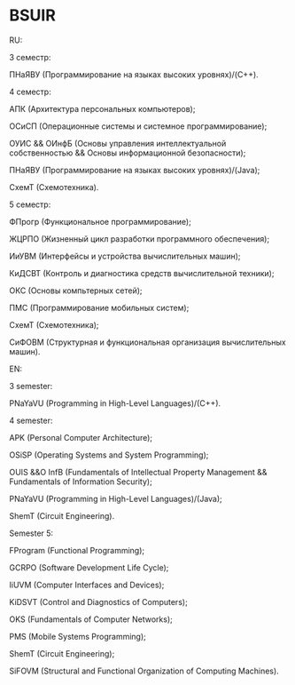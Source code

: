 # BSUIR

RU:

3 семестр:

  ПНаЯВУ (Программирование на языках высоких уровнях)/(C++).
  
4 семестр:

  АПК (Архитектура персональных компьютеров);
  
  ОСиСП (Операционные системы и системное программирование);
  
  ОУИС && ОИнфБ (Основы управления интеллектуальной собственностью && Основы информационной безопасности);
  
  ПНаЯВУ (Программирование на языках высоких уровнях)/(Java);
  
  СхемТ (Схемотехника).
  
5 семестр:

  ФПрогр (Функциональное программирование);

  ЖЦРПО (Жизненный цикл разработки программного обеспечения);

  ИиУВМ (Интерфейсы и устройства вычислительных машин);

  КиДСВТ (Контроль и диагностика средств вычислительной техники);

  ОКС (Основы компьтерных сетей);

  ПМС (Программирование мобильных систем);

  СхемТ (Схемотехника);

  СиФОВМ (Структурная и функциональная организация вычислительных машин).

EN:

3 semester:

  PNaYaVU (Programming in High-Level Languages)/(C++).
  
4 semester:

  APK (Personal Computer Architecture);
  
  OSiSP (Operating Systems and System Programming);
  
  OUIS &&O InfB (Fundamentals of Intellectual Property Management && Fundamentals of Information Security);
  
  PNaYaVU (Programming in High-Level Languages)/(Java);
  
  ShemT (Circuit Engineering).
  
Semester 5:

  FProgram (Functional Programming);

  GCRPO (Software Development Life Cycle);

  IiUVM (Computer Interfaces and Devices);

  KiDSVT (Control and Diagnostics of Computers);

  OKS (Fundamentals of Computer Networks);

  PMS (Mobile Systems Programming);

  ShemT (Circuit Engineering);

  SiFOVM (Structural and Functional Organization of Computing Machines).
